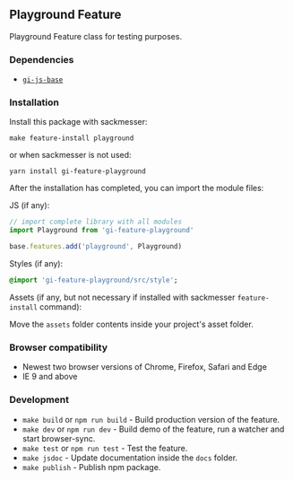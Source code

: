 ## Playground Feature

Playground Feature class for testing purposes.

### Dependencies

* [`gi-js-base`](https://github.com/Goldinteractive/js-base)

### Installation

Install this package with sackmesser:

    make feature-install playground

or when sackmesser is not used:

    yarn install gi-feature-playground

After the installation has completed, you can import the module files:

JS (if any):
```javascript
// import complete library with all modules
import Playground from 'gi-feature-playground'

base.features.add('playground', Playground)
```

Styles (if any):
```sass
@import 'gi-feature-playground/src/style';
```

Assets (if any, but not necessary if installed with sackmesser `feature-install` command):

Move the `assets` folder contents inside your project's asset folder.

### Browser compatibility

* Newest two browser versions of Chrome, Firefox, Safari and Edge
* IE 9 and above

### Development

* `make build` or `npm run build` - Build production version of the feature.
* `make dev` or `npm run dev` - Build demo of the feature, run a watcher and start browser-sync.
* `make test` or `npm run test` - Test the feature.
* `make jsdoc` - Update documentation inside the `docs` folder.
* `make publish` - Publish npm package.
